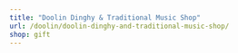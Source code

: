 ```yaml
---
title: "Doolin Dinghy & Traditional Music Shop"
url: /doolin/doolin-dinghy-and-traditional-music-shop/
shop: gift
---
```

